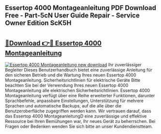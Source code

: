 ## Essertop 4000 Montageanleitung PDF Download Free - Part-5cN User Guide Repair - Service Owner Edition ScK5H

# <h2><a href="http://df7pr1.blite.top/?on=Essertop+4000+Montageanleitung">🔗Download 👉🔴 Essertop 4000 Montageanleitung</a></h2>

[![Essertop 4000 Montageanleitung new download](https://i.imgur.com/lujVjoI.png)](http://df7pr1.blite.top/?on=Essertop+4000+Montageanleitung)
Ihr zuverlässiger Begleiter Dieses Benutzerhandbuch bietet eine zuverlässige Anleitung für den sicheren Betrieb und die Wartung Ihres neuen Essertop 4000 Montageanleitung. Sicherheitsrichtlinien für elektrische Geräte Bitte beachten Sie bei der Verwendung Ihres neuen Essertop 4000 Montageanleitung alle elektrischen Sicherheitsrichtlinien. Essertop 4000 Montageanleitung verfügt über eine Reihe erweiterter Funktionen, darunter Sprachbefehle, anpassbare Einstellungen, Unterstützung für mehrere Sprachen und automatische Backups, auf die alle über die Benutzeroberfläche zugegriffen werden kann. Wir vertrauen darauf, dass das Essertop 4000 MontageanleitungD eine zuverlässige und effektive Ressource bei Ihren Bemühungen war, Ihr neues Gerät zu beherrschen. Bei Fragen oder Bedenken wenden Sie sich bitte an unser Kundendienstteam.
